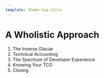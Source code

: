 ```yaml
---
template: theme-top-title
---
```


# A Wholistic Approach

1. The Inverse Glaciar
1. Technical Accounting
1. The Spectrum of Developer Experience
1. Knowing Your TCO
1. Closing